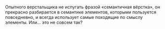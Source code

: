 Опытного верстальщика не испугать фразой «семантичная вёрстка», он прекрасно разбирается в семантике элементов, которыми пользуется повседневно, и всегда использует самые походящие по смыслу элементы. Или… это не совсем так?